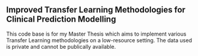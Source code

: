 ## Improved Transfer Learning Methodologies for Clinical Prediction Modelling

This code base is for my Master Thesis which aims to implement various Transfer Learning methodologies on a low-resource setting. The data used is private and cannot be publically available.
